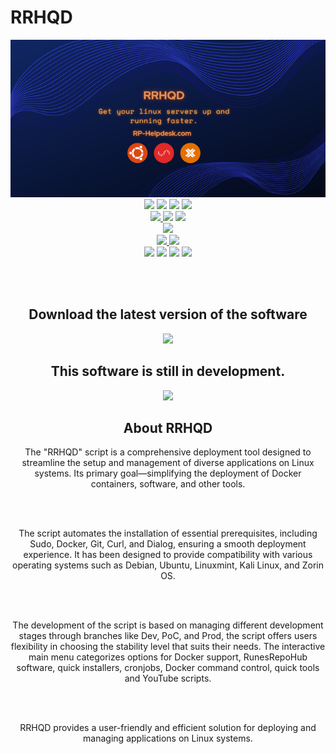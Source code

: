 # RRHQD

<div align="center">
<img src="Images/RRHQD.png">

<br>

<img src="https://img.shields.io/github/actions/workflow/status/RunesRepoHub/RRHQD/Wiki-Deploy.yml?branch=Prod&style=for-the-badge&label=Prod%20Branch">
<img src="https://img.shields.io/github/actions/workflow/status/RunesRepoHub/RRHQD/Wiki-Deploy.yml?branch=Dev&style=for-the-badge&label=Dev%20Branch">
<img src="https://img.shields.io/github/last-commit/RunesRepoHub/RRHQD?style=for-the-badge">
<img src="https://img.shields.io/github/issues-pr/RunesRepoHub/RRHQD?style=for-the-badge">

<br>

<a href="https://github.com/RunesRepoHub/RRHQD/issues">
<img src="https://img.shields.io/github/issues/RunesRepoHub/RRHQD?style=for-the-badge">
</a>
<img src="https://img.shields.io/github/created-at/RunesRepoHub/RRHQD?style=for-the-badge">
<a href="https://github.com/RunesRepoHub/RRHQD/milestone/1">
<img src="https://img.shields.io/github/milestones/open/RunesRepoHub/RRHQD?style=for-the-badge">
</a>

<br>

<a href="https://github.com/RunesRepoHub/RRHQD/compare/Prod...Dev">
<img src="https://img.shields.io/github/commits-difference/RunesRepoHub/RRHQD?base=Prod&head=Dev&style=for-the-badge&logo=git&label=How%20Many%20Commits%20Dev%20Branch%20Is%20Ahead%20">
</a>

<br>

<a href="https://github.com/RunesRepoHub/RRHQD/blob/Prod/LICENSE">
<img src="https://img.shields.io/github/license/RunesRepoHub/RRHQD?style=for-the-badge">
</a>

<a href="https://runesrepohub.github.io/RRHQD/index.html">
<img src="https://img.shields.io/website?url=https%3A%2F%2Frunesrepohub.github.io%2FRRHQD%2F&style=for-the-badge&label=Github%20Pages">
</a>

<br>

<img src="https://img.shields.io/github/repo-size/RunesRepoHub/RRHQD?style=for-the-badge">
<img src="https://img.shields.io/github/stars/RunesRepoHub/RRHQD?style=for-the-badge">
<img src="https://img.shields.io/github/milestones/progress-percent/RunesRepoHub/RRHQD/1?style=for-the-badge">
<img src="https://img.shields.io/github/languages/top/RunesRepoHub/RRHQD?style=for-the-badge">

<br><br>

<h2> Download the latest version of the software </h2>
<a href="https://github.com/RunesRepoHub/RRHQD/tree/Prod">
<img src="https://github-readme-stats.vercel.app/api/pin/?username=RunesRepoHub&repo=RRHQD&theme=transparent">
</a>


<h2> This software is still in development. </h2>
<a href="https://github.com/RunesRepoHub/RRHQD/issues">
<img src="https://img.shields.io/badge/Issue-Report?style=for-the-badge&label=Report&labelColor=red&color=grey">
</a>

<h2> About RRHQD </h2>

The "RRHQD" script is a comprehensive deployment tool designed to streamline the setup and management of diverse applications on Linux systems. Its primary goal—simplifying the deployment of Docker containers, software, and other tools.

<br><br>

The script automates the installation of essential prerequisites, including Sudo, Docker, Git, Curl, and Dialog, ensuring a smooth deployment experience. It has been designed to provide compatibility with various operating systems such as Debian, Ubuntu, Linuxmint, Kali Linux, and Zorin OS.

<br><br>

The development of the script is based on managing different development stages through branches like Dev, PoC, and Prod, the script offers users flexibility in choosing the stability level that suits their needs. The interactive main menu categorizes options for Docker support, RunesRepoHub software, quick installers, cronjobs, Docker command control, quick tools and YouTube scripts.

<br><br>

RRHQD provides a user-friendly and efficient solution for deploying and managing applications on Linux systems.


</div>
